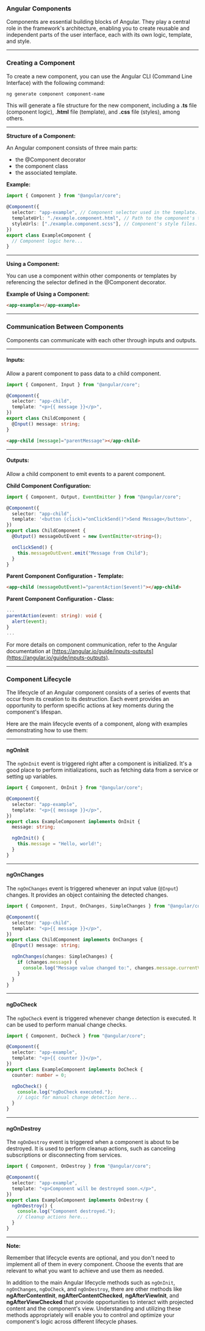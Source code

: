 ### **Angular Components**

Components are essential building blocks of Angular. They play a central role in the framework's architecture, enabling you to create reusable and independent parts of the user interface, each with its own logic, template, and style.

---

### **Creating a Component**

To create a new component, you can use the Angular CLI (Command Line Interface) with the following command:

```bash
ng generate component component-name
```

This will generate a file structure for the new component, including a **.ts** file (component logic), **.html** file (template), and **.css** file (styles), among others.

---

**Structure of a Component:**

An Angular component consists of three main parts:

- the @Component decorator
- the component class
- the associated template.

**Example:**

```typescript
import { Component } from "@angular/core";

@Component({
  selector: "app-example", // Component selector used in the template.
  templateUrl: "./example.component.html", // Path to the component's template.
  styleUrls: ["./example.component.scss"], // Component's style files.
})
export class ExampleComponent {
  // Component logic here...
}
```

---

**Using a Component:**

You can use a component within other components or templates by referencing the selector defined in the @Component decorator.

**Example of Using a Component:**

```html
<app-example></app-example>
```

---

### **Communication Between Components**

Components can communicate with each other through inputs and outputs.

---

#### **Inputs:**

Allow a parent component to pass data to a child component.

```typescript
import { Component, Input } from "@angular/core";

@Component({
  selector: "app-child",
  template: "<p>{{ message }}</p>",
})
export class ChildComponent {
  @Input() message: string;
}
```

```html
<app-child [message]="parentMessage"></app-child>
```

---

#### **Outputs:**

Allow a child component to emit events to a parent component.

**Child Component Configuration:**

```typescript
import { Component, Output, EventEmitter } from "@angular/core";

@Component({
  selector: "app-child",
  template: '<button (click)="onClickSend()">Send Message</button>',
})
export class ChildComponent {
  @Output() messageOutEvent = new EventEmitter<string>();

  onClickSend() {
    this.messageOutEvent.emit("Message from Child");
  }
}
```

**Parent Component Configuration - Template:**

```html
<app-child (messageOutEvent)="parentAction($event)"></app-child>
```

**Parent Component Configuration - Class:**

```typescript
...
parentAction(event: string): void {
  alert(event);
}
...
```

For more details on component communication, refer to the Angular documentation at [https://angular.io/guide/inputs-outputs](https://angular.io/guide/inputs-outputs).

---

### **Component Lifecycle**

The lifecycle of an Angular component consists of a series of events that occur from its creation to its destruction. Each event provides an opportunity to perform specific actions at key moments during the component's lifespan.

Here are the main lifecycle events of a component, along with examples demonstrating how to use them:

---

#### **ngOnInit**

The `ngOnInit` event is triggered right after a component is initialized. It's a good place to perform initializations, such as fetching data from a service or setting up variables.

```typescript
import { Component, OnInit } from "@angular/core";

@Component({
  selector: "app-example",
  template: "<p>{{ message }}</p>",
})
export class ExampleComponent implements OnInit {
  message: string;

  ngOnInit() {
    this.message = "Hello, world!";
  }
}
```

---

#### **ngOnChanges**

The `ngOnChanges` event is triggered whenever an input value (`@Input`) changes. It provides an object containing the detected changes.

```typescript
import { Component, Input, OnChanges, SimpleChanges } from "@angular/core";

@Component({
  selector: "app-child",
  template: "<p>{{ message }}</p>",
})
export class ChildComponent implements OnChanges {
  @Input() message: string;

  ngOnChanges(changes: SimpleChanges) {
    if (changes.message) {
      console.log("Message value changed to:", changes.message.currentValue);
    }
  }
}
```

---

#### **ngDoCheck**

The `ngDoCheck` event is triggered whenever change detection is executed. It can be used to perform manual change checks.

```typescript
import { Component, DoCheck } from "@angular/core";

@Component({
  selector: "app-example",
  template: "<p>{{ counter }}</p>",
})
export class ExampleComponent implements DoCheck {
  counter: number = 0;

  ngDoCheck() {
    console.log("ngDoCheck executed.");
    // Logic for manual change detection here...
  }
}
```

---

#### **ngOnDestroy**

The `ngOnDestroy` event is triggered when a component is about to be destroyed. It is used to perform cleanup actions, such as canceling subscriptions or disconnecting from services.

```typescript
import { Component, OnDestroy } from "@angular/core";

@Component({
  selector: "app-example",
  template: "<p>Component will be destroyed soon.</p>",
})
export class ExampleComponent implements OnDestroy {
  ngOnDestroy() {
    console.log("Component destroyed.");
    // Cleanup actions here...
  }
}
```

---

**Note:**

Remember that lifecycle events are optional, and you don't need to implement all of them in every component. Choose the events that are relevant to what you want to achieve and use them as needed.

In addition to the main Angular lifecycle methods such as `ngOnInit`, `ngOnChanges`, `ngDoCheck`, and `ngOnDestroy`, there are other methods like **ngAfterContentInit**, **ngAfterContentChecked**, **ngAfterViewInit**, and **ngAfterViewChecked** that provide opportunities to interact with projected content and the component's view. Understanding and utilizing these methods appropriately will enable you to control and optimize your component's logic across different lifecycle phases.

